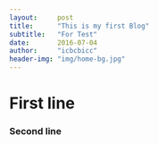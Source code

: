 ```yaml
---
layout:     post
title:      "This is my first Blog"
subtitle:   "For Test"
date:       2016-07-04
author:     "icbcbicc"
header-img: "img/home-bg.jpg"
---
```


# First line

### Second line